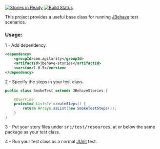 [![Stories in Ready](https://badge.waffle.io/agilarity/jbehave-stories.png?label=ready&title=Ready)](https://waffle.io/agilarity/jbehave-stories)
[![Build Status](https://travis-ci.org/agilarity/jbehave-stories.svg?branch=master)](https://travis-ci.org/agilarity/jbehave-stories)

This project provides a useful base class for running [JBehave](http://jbehave.org/reference/stable/) test scenarios.

### Usage:
1 - Add dependency.
```xml
<dependency>
    <groupId>com.agilarity</groupId>
    <artifactId>jbehave-stories</artifactId>
    <version>1.0.5</version>
</dependency>
```
2 - Specify the steps in your test class.
```java
public class SmokeTest extends JBehaveStories {

    @Override
    protected List<?> createSteps() {
        return Arrays.asList(new SmokeTestSteps());
    }
}
```
3 - Put your story files under <tt>src/test/resources</tt>, at or below the same package as your test class.

4 - Run your test class as a normal [JUnit](http://junit.org/) test.

